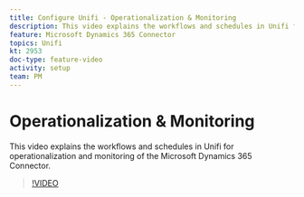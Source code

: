 ```yaml
---
title: Configure Unifi - Operationalization & Monitoring
description: This video explains the workflows and schedules in Unifi for operationalization and monitoring of the Microsoft Dynamics 365 Connector.
feature: Microsoft Dynamics 365 Connector   
topics: Unifi
kt: 2953
doc-type: feature-video
activity: setup
team: PM
---
```


# Operationalization & Monitoring

This video explains the workflows and schedules in Unifi for operationalization and monitoring of the Microsoft Dynamics 365 Connector.

>[!VIDEO](https://video.tv.adobe.com/v/27391?quality=12)
